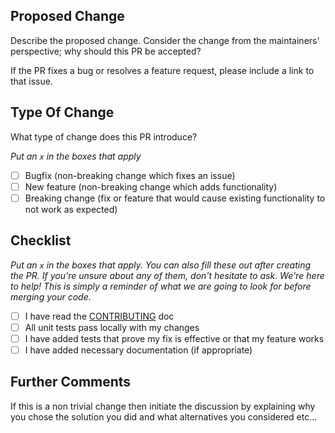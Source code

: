 ## Proposed Change

Describe the proposed change. Consider the change from the maintainers' perspective; why should this PR be accepted?

If the PR fixes a bug or resolves a feature request, please include a link to that issue.

## Type Of Change

What type of change does this PR introduce?

_Put an `x` in the boxes that apply_

- [ ] Bugfix (non-breaking change which fixes an issue)
- [ ] New feature (non-breaking change which adds functionality)
- [ ] Breaking change (fix or feature that would cause existing functionality to not work as expected)

## Checklist

_Put an `x` in the boxes that apply. You can also fill these out after creating the PR. If you're unsure about any of them, don't hesitate to ask. We're here to help! This is simply a reminder of what we are going to look for before merging your code._

- [ ] I have read the [CONTRIBUTING](/CONTRIBUTING.md) doc
- [ ] All unit tests pass locally with my changes
- [ ] I have added tests that prove my fix is effective or that my feature works
- [ ] I have added necessary documentation (if appropriate)

## Further Comments

If this is a non trivial change then initiate the discussion by explaining why you chose the solution you did and what alternatives you considered etc...